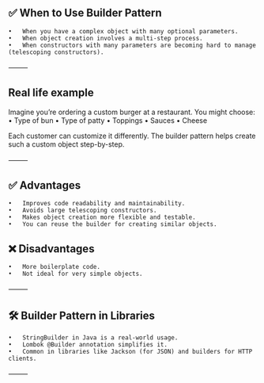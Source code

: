 
##  ✅ When to Use Builder Pattern
	•	When you have a complex object with many optional parameters.
	•	When object creation involves a multi-step process.
	•	When constructors with many parameters are becoming hard to manage (telescoping constructors).

⸻

## Real life example 
Imagine you’re ordering a custom burger at a restaurant. You might choose:
	•	Type of bun
	•	Type of patty
	•	Toppings
	•	Sauces
	•	Cheese

Each customer can customize it differently. The builder pattern helps create such a custom object step-by-step.

⸻

## ✅ Advantages
	•	Improves code readability and maintainability.
	•	Avoids large telescoping constructors.
	•	Makes object creation more flexible and testable.
	•	You can reuse the builder for creating similar objects.

## ❌ Disadvantages
	•	More boilerplate code.
	•	Not ideal for very simple objects.

⸻

## 🛠 Builder Pattern in Libraries
	•	StringBuilder in Java is a real-world usage.
	•	Lombok @Builder annotation simplifies it.
	•	Common in libraries like Jackson (for JSON) and builders for HTTP clients.

⸻
